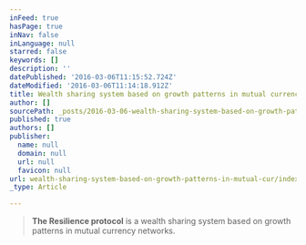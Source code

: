 ```yaml
---
inFeed: true
hasPage: true
inNav: false
inLanguage: null
starred: false
keywords: []
description: ''
datePublished: '2016-03-06T11:15:52.724Z'
dateModified: '2016-03-06T11:14:18.912Z'
title: Wealth sharing system based on growth patterns in mutual currency networks.
author: []
sourcePath: _posts/2016-03-06-wealth-sharing-system-based-on-growth-patterns-in-mutual-cur.md
published: true
authors: []
publisher:
  name: null
  domain: null
  url: null
  favicon: null
url: wealth-sharing-system-based-on-growth-patterns-in-mutual-cur/index.html
_type: Article

---
```

> **The Resilience protocol** is a  wealth sharing system based on growth patterns in mutual currency networks.